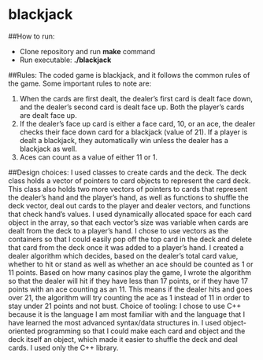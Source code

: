 # blackjack

##How to run:
-  Clone repository and run **make** command
-  Run executable: **./blackjack**

##Rules:
The coded game is blackjack, and it follows the common rules of the game. Some important
rules to note are:
1. When the cards are first dealt, the dealer’s first card is dealt face down, and the dealer’s
second card is dealt face up. Both the player’s cards are dealt face up.
2. If the dealer’s face up card is either a face card, 10, or an ace, the dealer checks their face
down card for a blackjack (value of 21). If a player is dealt a blackjack, they
automatically win unless the dealer has a blackjack as well.
3. Aces can count as a value of either 11 or 1.

##Design choices:
I used classes to create cards and the deck. The deck class holds a vector of pointers to card objects to represent the card deck. This class also holds two more vectors of pointers to cards that represent the dealer’s hand and the player’s hand, as well as functions to shuffle the deck vector, deal out cards to the player and dealer vectors, and functions that check hand’s values. I used dynamically allocated space for each card object in the array, so that each vector’s size was variable when cards are dealt from the deck to a player’s hand. I chose to use vectors as the containers so that I could easily pop off the top card in the deck and delete that card from the deck once it was added to a player’s hand.
I created a dealer algorithm which decides, based on the dealer’s total card value, whether to hit or stand as well as whether an ace should be counted as 1 or 11 points. Based on how many casinos play the game, I wrote the algorithm so that the dealer will hit if they have less than 17 points, or if they have 17 points with an ace counting as an 11. This means if the dealer hits and goes over 21, the algorithm will try counting the ace as 1 instead of 11 in order to stay under 21 points and not bust.
Choice of tooling:
I chose to use C++ because it is the language I am most familiar with and the language
that I have learned the most advanced syntax/data structures in. I used object-oriented programming so that I could make each card and object and the deck itself an object, which made it easier to shuffle the deck and deal cards. I used only the C++ library.
